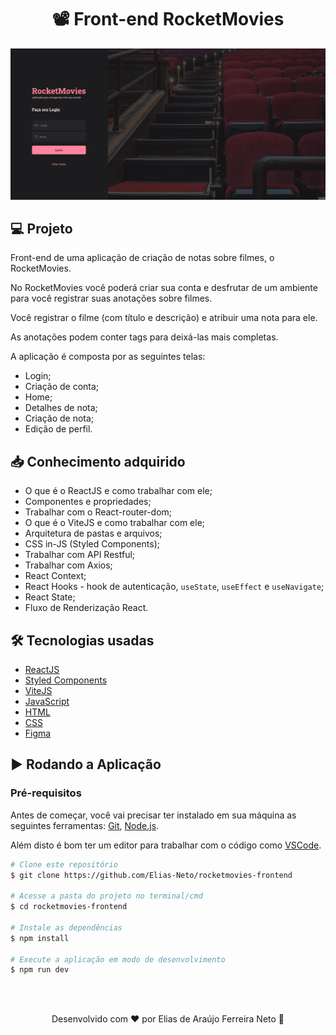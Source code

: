 <h1 align="center">📽 Front-end RocketMovies</h1>

<img src="./.github/demonstracao.gif">

<br>

## 💻 Projeto

Front-end de uma aplicação de criação de notas sobre filmes, o RocketMovies.

No RocketMovies você poderá criar sua conta e desfrutar de um ambiente para você registrar suas anotações sobre filmes.

Você registrar o filme (com título e descrição) e atribuir uma nota para ele.

As anotações podem conter tags para deixá-las mais completas.

A aplicação é composta por as seguintes telas:

- Login;
- Criação de conta;
- Home;
- Detalhes de nota;
- Criação de nota;
- Edição de perfil.

## 📥 Conhecimento adquirido

- O que é o ReactJS e como trabalhar com ele;
- Componentes e propriedades;
- Trabalhar com o React-router-dom;
- O que é o ViteJS e como trabalhar com ele;
- Arquitetura de pastas e arquivos;
- CSS in-JS (Styled Components);
- Trabalhar com API Restful;
- Trabalhar com Axios;
- React Context;
- React Hooks - hook de autenticação, `useState`, `useEffect` e `useNavigate`;
- React State;
- Fluxo de Renderização React.

## 🛠 Tecnologias usadas

- [ReactJS](https://pt-br.reactjs.org/)
- [Styled Components](https://styled-components.com/)
- [ViteJS](https://vitejs.dev/)
- [JavaScript](https://developer.mozilla.org/en-US/docs/Learn/JavaScript)
- [HTML](https://developer.mozilla.org/pt-BR/docs/Learn/HTML)
- [CSS](https://developer.mozilla.org/pt-BR/docs/Web/CSS)
- [Figma](https://www.figma.com)

## ▶ Rodando a Aplicação

### Pré-requisitos

Antes de começar, você vai precisar ter instalado em sua máquina as seguintes ferramentas:
[Git](https://git-scm.com), [Node.js](https://nodejs.org/en/).

Além disto é bom ter um editor para trabalhar com o código como [VSCode](https://code.visualstudio.com/).

```bash
# Clone este repositório
$ git clone https://github.com/Elias-Neto/rocketmovies-frontend

# Acesse a pasta do projeto no terminal/cmd
$ cd rocketmovies-frontend

# Instale as dependências
$ npm install

# Execute a aplicação em modo de desenvolvimento
$ npm run dev
```

<br>
<br>

<p align="center"> Desenvolvido com ❤ por Elias de Araújo Ferreira Neto 👋 <p>

